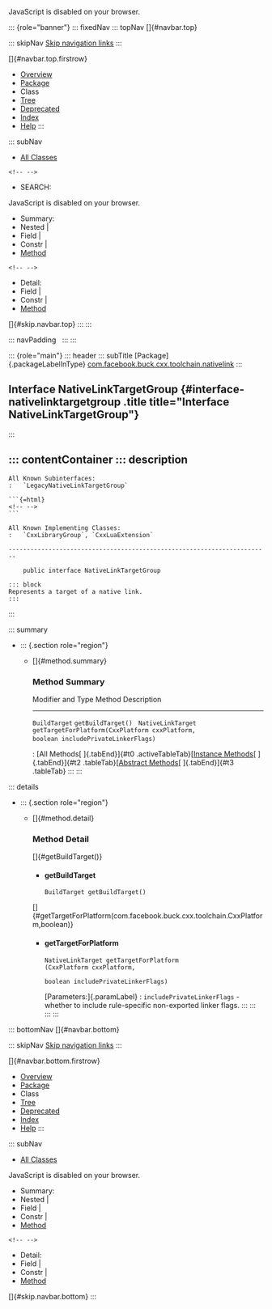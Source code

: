 <div>

JavaScript is disabled on your browser.

</div>

::: {role="banner"}
::: fixedNav
::: topNav
[]{#navbar.top}

::: skipNav
[Skip navigation links](#skip.navbar.top "Skip navigation links")
:::

[]{#navbar.top.firstrow}

-   [Overview](../../../../../../index.html)
-   [Package](package-summary.html)
-   Class
-   [Tree](package-tree.html)
-   [Deprecated](../../../../../../deprecated-list.html)
-   [Index](../../../../../../index-all.html)
-   [Help](../../../../../../help-doc.html)
:::

::: subNav
-   [All Classes](../../../../../../allclasses.html)

```{=html}
<!-- -->
```
-   SEARCH:

<div>

<div>

JavaScript is disabled on your browser.

</div>

</div>

<div>

-   Summary: 
-   Nested \| 
-   Field \| 
-   Constr \| 
-   [Method](#method.summary)

```{=html}
<!-- -->
```
-   Detail: 
-   Field \| 
-   Constr \| 
-   [Method](#method.detail)

</div>

[]{#skip.navbar.top}
:::
:::

::: navPadding
 
:::
:::

::: {role="main"}
::: header
::: subTitle
[Package]{.packageLabelInType} [com.facebook.buck.cxx.toolchain.nativelink](package-summary.html)
:::

## Interface NativeLinkTargetGroup {#interface-nativelinktargetgroup .title title="Interface NativeLinkTargetGroup"}
:::

::: contentContainer
::: description
-   

    All Known Subinterfaces:
    :   `LegacyNativeLinkTargetGroup`

    ```{=html}
    <!-- -->
    ```

    All Known Implementing Classes:
    :   `CxxLibraryGroup`, `CxxLuaExtension`

    ------------------------------------------------------------------------

        public interface NativeLinkTargetGroup

    ::: block
    Represents a target of a native link.
    :::
:::

::: summary
-   ::: {.section role="region"}
    -   []{#method.summary}

        ### Method Summary

          Modifier and Type    Method                                                                                                   Description
          -------------------- -------------------------------------------------------------------------------------------------------- -------------
          `BuildTarget`        `getBuildTarget()`                                                                                        
          `NativeLinkTarget`   `getTargetForPlatform​(CxxPlatform cxxPlatform,                     boolean includePrivateLinkerFlags)`    

          : [All Methods[ ]{.tabEnd}]{#t0 .activeTableTab}[[Instance
          Methods](javascript:show(2);)[ ]{.tabEnd}]{#t2
          .tableTab}[[Abstract
          Methods](javascript:show(4);)[ ]{.tabEnd}]{#t3 .tableTab}
    :::
:::

::: details
-   ::: {.section role="region"}
    -   []{#method.detail}

        ### Method Detail

        []{#getBuildTarget()}

        -   #### getBuildTarget

            ``` methodSignature
            BuildTarget getBuildTarget()
            ```

        []{#getTargetForPlatform(com.facebook.buck.cxx.toolchain.CxxPlatform,boolean)}

        -   #### getTargetForPlatform

            ``` methodSignature
            NativeLinkTarget getTargetForPlatform​(CxxPlatform cxxPlatform,
                                                  boolean includePrivateLinkerFlags)
            ```

            [Parameters:]{.paramLabel}
            :   `includePrivateLinkerFlags` - whether to include
                rule-specific non-exported linker flags.
    :::
:::
:::
:::

::: bottomNav
[]{#navbar.bottom}

::: skipNav
[Skip navigation links](#skip.navbar.bottom "Skip navigation links")
:::

[]{#navbar.bottom.firstrow}

-   [Overview](../../../../../../index.html)
-   [Package](package-summary.html)
-   Class
-   [Tree](package-tree.html)
-   [Deprecated](../../../../../../deprecated-list.html)
-   [Index](../../../../../../index-all.html)
-   [Help](../../../../../../help-doc.html)
:::

::: subNav
-   [All Classes](../../../../../../allclasses.html)

<div>

<div>

JavaScript is disabled on your browser.

</div>

</div>

<div>

-   Summary: 
-   Nested \| 
-   Field \| 
-   Constr \| 
-   [Method](#method.summary)

```{=html}
<!-- -->
```
-   Detail: 
-   Field \| 
-   Constr \| 
-   [Method](#method.detail)

</div>

[]{#skip.navbar.bottom}
:::

